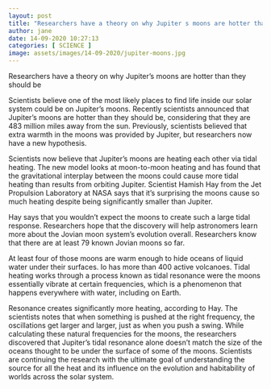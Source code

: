 ```yaml
---
layout: post
title: "Researchers have a theory on why Jupiter s moons are hotter than they should be"
author: jane 
date: 14-09-2020 10:27:13 
categories: [ SCIENCE ] 
image: assets/images/14-09-2020/jupiter-moons.jpg
---
```

Researchers have a theory on why Jupiter’s moons are hotter than they should be

Scientists believe one of the most likely places to find life inside our solar system could be on Jupiter’s moons. Recently scientists announced that Jupiter’s moons are hotter than they should be, considering that they are 483 million miles away from the sun. Previously, scientists believed that extra warmth in the moons was provided by Jupiter, but researchers now have a new hypothesis.

Scientists now believe that Jupiter’s moons are heating each other via tidal heating. The new model looks at moon-to-moon heating and has found that the gravitational interplay between the moons could cause more tidal heating than results from orbiting Jupiter. Scientist Hamish Hay from the Jet Propulsion Laboratory at NASA says that it’s surprising the moons cause so much heating despite being significantly smaller than Jupiter.

Hay says that you wouldn’t expect the moons to create such a large tidal response. Researchers hope that the discovery will help astronomers learn more about the Jovian moon system’s evolution overall. Researchers know that there are at least 79 known Jovian moons so far.

At least four of those moons are warm enough to hide oceans of liquid water under their surfaces. Io has more than 400 active volcanoes. Tidal heating works through a process known as tidal resonance were the moons essentially vibrate at certain frequencies, which is a phenomenon that happens everywhere with water, including on Earth.

Resonance creates significantly more heating, according to Hay. The scientists notes that when something is pushed at the right frequency, the oscillations get larger and larger, just as when you push a swing. While calculating these natural frequencies for the moons, the researchers discovered that Jupiter’s tidal resonance alone doesn’t match the size of the oceans thought to be under the surface of some of the moons. Scientists are continuing the research with the ultimate goal of understanding the source for all the heat and its influence on the evolution and habitability of worlds across the solar system.
